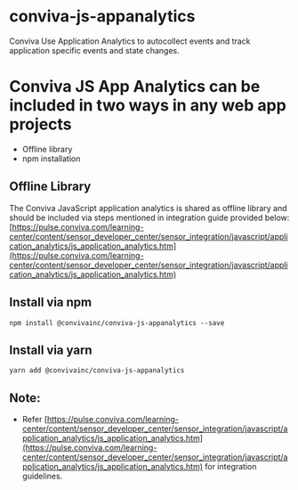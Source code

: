 # conviva-js-appanalytics
Conviva Use Application Analytics to autocollect events and track application specific events and state changes.

# Conviva JS App Analytics can be included in two ways in any web app projects
- Offline library
- npm installation


## Offline Library
The Conviva JavaScript application analytics is shared as offline library and should be included via steps mentioned in integration guide provided below:
[https://pulse.conviva.com/learning-center/content/sensor_developer_center/sensor_integration/javascript/application_analytics/js_application_analytics.htm](https://pulse.conviva.com/learning-center/content/sensor_developer_center/sensor_integration/javascript/application_analytics/js_application_analytics.htm)

## Install via npm 

```
npm install @convivainc/conviva-js-appanalytics --save
```
  
## Install via yarn 

```
yarn add @convivainc/conviva-js-appanalytics
```

## Note:
* Refer [https://pulse.conviva.com/learning-center/content/sensor_developer_center/sensor_integration/javascript/application_analytics/js_application_analytics.htm](https://pulse.conviva.com/learning-center/content/sensor_developer_center/sensor_integration/javascript/application_analytics/js_application_analytics.htm) for integration guidelines.
